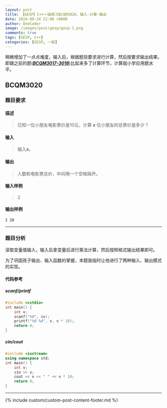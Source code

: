 ```yaml
---
layout: post
title: 【GESP】C++一级练习BCQM3020，输入-计算-输出
date: 2024-09-24 22:00 +0800
author: OneCoder
image: /images/post/gesp/gesp-1.png
comments: true
tags: [GESP, C++]
categories: [GESP, 一级]
---
```

稍微增加了一点点难度，输入后，根据题目要求进行计算，然后按要求输出结果。即跟之前的题([***BCQM3017-3018***](https://www.coderli.com/gesp-1-bcqm3017-3018/))比起来多了计算环节，计算就小学应用题水平。

<!--more-->

## BCQM3020

### 题目要求

#### 描述

>已知一位小朋友电影票价是10元，计算 ***x*** 位小朋友的总票价是多少？

#### 输入

>输入***x***。

#### 输出

>人数和电影票总价，中间用一个空格隔开。

#### 输入样例

>2

#### 输出样例

```console
2 20
```

---

### 题目分析

读取变量值输入，输入后拿变量后进行乘法计算，然后按照格式输出结果即可。

为了巩固孩子输出、输入函数的掌握，本题我临时让他进行了两种输入、输出模式的实现。

#### 代码参考

##### **scanf/printf**

```cpp
#include <cstdio>
int main() {
    int v;
    scanf("%d", &v);
    printf("%d %d", v, v * 10);
    return 0;
}
```

##### **cin/cout**

```cpp
#include <iostream>
using namespace std;
int main() {
    int v;
    cin >> v;
    cout << v << " " << v * 10;
    return 0;
}
```

---

{% include custom/custom-post-content-footer.md %}

